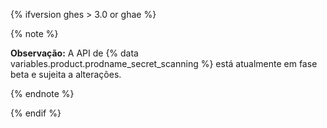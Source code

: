 {% ifversion ghes > 3.0 or ghae %}

{% note %}

**Observação:** A API de {% data variables.product.prodname_secret_scanning %} está atualmente em fase beta e sujeita a alterações.

{% endnote %}

{% endif %}
